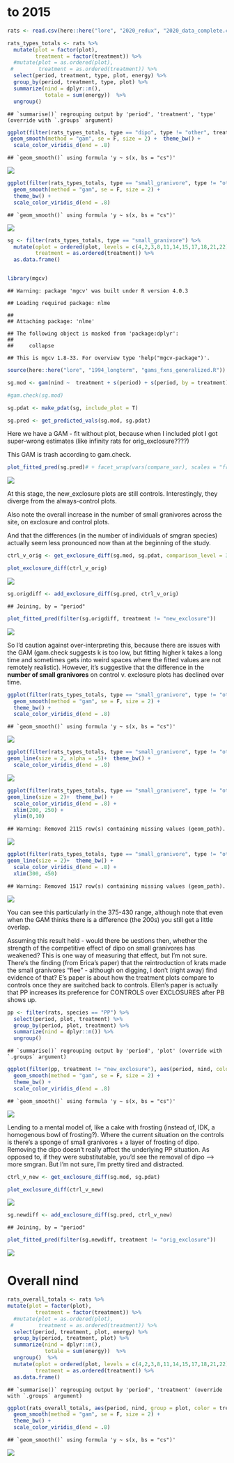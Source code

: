 to 2015
================

``` r
rats <- read.csv(here::here("lore", "2020_redux", "2020_data_complete.csv"))
```

``` r
rats_types_totals <- rats %>%
  mutate(plot = factor(plot),
         treatment = factor(treatment)) %>%
  #mutate(plot = as.ordered(plot),
 #        treatment = as.ordered(treatment)) %>%
  select(period, treatment, type, plot, energy) %>%
  group_by(period, treatment, type, plot) %>%
  summarize(nind = dplyr::n(),
            totale = sum(energy))  %>%
  ungroup() 
```

    ## `summarise()` regrouping output by 'period', 'treatment', 'type' (override with `.groups` argument)

``` r
ggplot(filter(rats_types_totals, type == "dipo", type != "other", treatment != "orig_exclosure"), aes(period, nind, color = treatment, group = plot)) +
 geom_smooth(method = "gam", se = F, size = 2) +  theme_bw() +
  scale_color_viridis_d(end = .8) 
```

    ## `geom_smooth()` using formula 'y ~ s(x, bs = "cs")'

![](to_2015_files/figure-gfm/unnamed-chunk-3-1.png)<!-- -->

``` r
ggplot(filter(rats_types_totals, type == "small_granivore", type != "other"), aes(period, nind, group = plot, color = treatment)) +
  geom_smooth(method = "gam", se = F, size = 2) +
  theme_bw() +
  scale_color_viridis_d(end = .8) 
```

    ## `geom_smooth()` using formula 'y ~ s(x, bs = "cs")'

![](to_2015_files/figure-gfm/unnamed-chunk-3-2.png)<!-- -->

``` r
sg <- filter(rats_types_totals, type == "small_granivore") %>%
  mutate(oplot = ordered(plot, levels = c(4,2,3,8,11,14,15,17,18,21,22)),
         treatment = as.ordered(treatment)) %>%
  as.data.frame()


library(mgcv)
```

    ## Warning: package 'mgcv' was built under R version 4.0.3

    ## Loading required package: nlme

    ## 
    ## Attaching package: 'nlme'

    ## The following object is masked from 'package:dplyr':
    ## 
    ##     collapse

    ## This is mgcv 1.8-33. For overview type 'help("mgcv-package")'.

``` r
source(here::here("lore", "1994_longterm", "gams_fxns_generalized.R"))

sg.mod <- gam(nind ~  treatment + s(period) + s(period, by = treatment) + oplot + s(period, by = oplot), family = "poisson", data  = sg)

#gam.check(sg.mod)

sg.pdat <- make_pdat(sg, include_plot = T)

sg.pred <- get_predicted_vals(sg.mod, sg.pdat)
```

Here we have a GAM - fit without plot, because when I included plot I
got super-wrong estimates (like infinity rats for orig\_exclosure????)

This GAM is trash according to gam.check.

``` r
plot_fitted_pred(sg.pred)# + facet_wrap(vars(compare_var), scales = "free_y")
```

![](to_2015_files/figure-gfm/unnamed-chunk-5-1.png)<!-- -->

At this stage, the new\_exclosure plots are still controls.
Interestingly, they diverge from the always-control plots.

Also note the overall increase in the number of small granivores across
the site, on exclosure and control plots.

And that the differences (in the number of individuals of smgran
species) actually seem less pronounced now than at the beginning of the
study.

``` r
ctrl_v_orig <- get_exclosure_diff(sg.mod, sg.pdat, comparison_level = 3)

plot_exclosure_diff(ctrl_v_orig)
```

![](to_2015_files/figure-gfm/unnamed-chunk-6-1.png)<!-- -->

``` r
sg.origdiff <- add_exclosure_diff(sg.pred, ctrl_v_orig)
```

    ## Joining, by = "period"

``` r
plot_fitted_pred(filter(sg.origdiff, treatment != "new_exclosure"))
```

![](to_2015_files/figure-gfm/unnamed-chunk-6-2.png)<!-- -->

So I’d caution against over-interpreting this, because there are issues
with the GAM (gam.check suggests k is too low, but fitting higher k
takes a long time and sometimes gets into weird spaces where the fitted
values are not remotely realistic). However, it’s suggestive that the
difference in the **number of small granivores** on control v. exclosure
plots has declined over time.

``` r
ggplot(filter(rats_types_totals, type == "small_granivore", type != "other", treatment != "new_exclosure"), aes(period, nind, group = plot, color = treatment)) +
  geom_smooth(method = "gam", se = F, size = 2) +
  theme_bw() +
  scale_color_viridis_d(end = .8) 
```

    ## `geom_smooth()` using formula 'y ~ s(x, bs = "cs")'

![](to_2015_files/figure-gfm/unnamed-chunk-7-1.png)<!-- -->

``` r
ggplot(filter(rats_types_totals, type == "small_granivore", type != "other", treatment != "new_exclosure"), aes(period, nind, group = plot, color = treatment)) +
geom_line(size = 2, alpha = .5)+  theme_bw() +
  scale_color_viridis_d(end = .8)
```

![](to_2015_files/figure-gfm/unnamed-chunk-7-2.png)<!-- -->

``` r
ggplot(filter(rats_types_totals, type == "small_granivore", type != "other", treatment != "new_exclosure"), aes(period, nind, group = plot, color = treatment)) +
geom_line(size = 2)+  theme_bw() +
  scale_color_viridis_d(end = .8) +
  xlim(200, 250) +
  ylim(0,10)
```

    ## Warning: Removed 2115 row(s) containing missing values (geom_path).

![](to_2015_files/figure-gfm/unnamed-chunk-7-3.png)<!-- -->

``` r
ggplot(filter(rats_types_totals, type == "small_granivore", type != "other", treatment != "new_exclosure"), aes(period, nind, group = plot, color = treatment)) +
geom_line(size = 2)+  theme_bw() +
  scale_color_viridis_d(end = .8) +
  xlim(300, 450)
```

    ## Warning: Removed 1517 row(s) containing missing values (geom_path).

![](to_2015_files/figure-gfm/unnamed-chunk-7-4.png)<!-- -->

You can see this particularly in the 375-430 range, although note that
even when the GAM thinks there is a difference (the 200s) you still get
a little overlap.

Assuming this result held - would there be uestions then, whether the
strength of the competitive effect of dipo on small granivores has
weakened? This is one way of measuring that effect, but I’m not sure.
There’s the finding (from Erica’s paper) that the reintroduction of
krats made the small granivores “flee” - although on digging, I don’t
(right away) find evidence of that? E’s paper is about how the treatment
plots compare to controls once they are switched back to controls.
Ellen’s paper is actually that PP increases its preference for
CONTROLS over EXCLOSURES after PB shows up.

``` r
pp <- filter(rats, species == "PP") %>%
  select(period, plot, treatment) %>%
  group_by(period, plot, treatment) %>%
  summarize(nind = dplyr::n()) %>%
  ungroup()
```

    ## `summarise()` regrouping output by 'period', 'plot' (override with `.groups` argument)

``` r
ggplot(filter(pp, treatment != "new_exclosure"), aes(period, nind, color = treatment, group = plot)) +
  geom_smooth(method = "gam", se = F, size = 2) +
  theme_bw() +
  scale_color_viridis_d(end = .8)
```

    ## `geom_smooth()` using formula 'y ~ s(x, bs = "cs")'

![](to_2015_files/figure-gfm/unnamed-chunk-8-1.png)<!-- -->

<!-- here I was trying to see if the contributions from dipo/balieys have shrunk over time.... -->

<!-- ```{r} -->

<!-- rats_layer_cake <- rats %>% -->

<!--   mutate(layer_cake = ifelse(is.na(species), "other", ifelse(species == "PB", "baileys", ifelse(type == "small_granivore", "other_smgran", ifelse(type == "dipo", "dipo", "other")))))%>%  -->

<!-- mutate(plot = factor(plot), -->

<!--          treatment = factor(treatment)) %>% -->

<!--   select(period, treatment, layer_cake, plot, energy) %>% -->

<!--   group_by(period, treatment, plot, layer_cake) %>% -->

<!--   summarize(nind = dplyr::n(), -->

<!--             totale = sum(energy))  %>% -->

<!--   ungroup() %>% -->

<!--   group_by(period, treatment, plot)%>% -->

<!--   mutate(total_nind = sum(nind), -->

<!--          total_totale = sum(totale)) %>% -->

<!--   ungroup() -->

<!-- ggplot(rats_layer_cake, aes(period, total_nind, group = plot, color = treatment)) + -->

<!--   geom_line(size = 2) + -->

<!--   theme_bw()+ -->

<!--   scale_color_viridis_d(end = .8)  -->

<!-- ggplot(rats_layer_cake, aes(period, total_nind, group = plot, color = treatment)) + -->

<!--   geom_line(size = 2) + -->

<!--   theme_bw()+ -->

<!--   scale_color_viridis_d(end = .8) + -->

<!--   xlim(0, 50) -->

<!-- ggplot(rats_layer_cake, aes(period, total_nind, group = plot, color = treatment)) + -->

<!--   geom_line(size = 2) + -->

<!--   theme_bw()+ -->

<!--   scale_color_viridis_d(end = .8) + -->

<!--   xlim(350, 400) -->

<!-- ``` -->

Lending to a mental model of, like a cake with frosting (instead of,
IDK, a homogenous bowl of frosting?). Where the current situation on the
controls is there’s a sponge of small granivores + a layer of frosting
of dipo. Removing the dipo doesn’t really affect the underlying PP
situation. As opposed to, if they were substitutable, you’d see the
removal of dipo –\> more smgran. But I’m not sure, I’m pretty tired and
distracted.

``` r
ctrl_v_new <- get_exclosure_diff(sg.mod, sg.pdat)

plot_exclosure_diff(ctrl_v_new)
```

![](to_2015_files/figure-gfm/unnamed-chunk-9-1.png)<!-- -->

``` r
sg.newdiff <- add_exclosure_diff(sg.pred, ctrl_v_new)
```

    ## Joining, by = "period"

``` r
plot_fitted_pred(filter(sg.newdiff, treatment != "orig_exclosure"))
```

![](to_2015_files/figure-gfm/unnamed-chunk-9-2.png)<!-- -->

# Overall nind

``` r
rats_overall_totals <- rats %>% 
mutate(plot = factor(plot),
         treatment = factor(treatment)) %>%
  #mutate(plot = as.ordered(plot),
 #        treatment = as.ordered(treatment)) %>%
  select(period, treatment, plot, energy) %>%
  group_by(period, treatment, plot) %>%
  summarize(nind = dplyr::n(),
            totale = sum(energy))  %>%
  ungroup()  %>%
  mutate(oplot = ordered(plot, levels = c(4,2,3,8,11,14,15,17,18,21,22)),
         treatment = as.ordered(treatment)) %>%
  as.data.frame()
```

    ## `summarise()` regrouping output by 'period', 'treatment' (override with `.groups` argument)

``` r
ggplot(rats_overall_totals, aes(period, nind, group = plot, color = treatment)) +
  geom_smooth(method = "gam", se = F, size = 2) +
  theme_bw() +
  scale_color_viridis_d(end = .8) 
```

    ## `geom_smooth()` using formula 'y ~ s(x, bs = "cs")'

![](to_2015_files/figure-gfm/unnamed-chunk-10-1.png)<!-- -->
